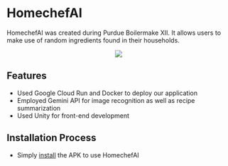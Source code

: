 # HomechefAI
HomechefAI was created during Purdue Boilermake XII. It allows users to make use of random ingredients found in their households.
<p align="center">
  <image src="demo.gif">
</p>

## Features
-  Used Google Cloud Run and Docker to deploy our application
-  Employed Gemini API for image recognition as well as recipe summarization
-  Used Unity for front-end development

## Installation Process
- Simply [install](https://github.com/Kaya-Kaya/BoilerMake/releases/download/latest/Android.apk.zip) the APK to use HomechefAI
